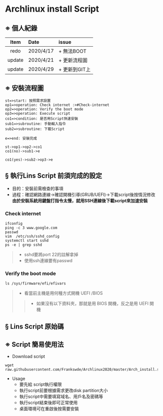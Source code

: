 # Archlinux install Script

## ※ 個人紀錄 
| Item|   Date |issue|
| :--: | :-|  :-
|redo|  2020/4/17 |+ 無法BOOT|
|update|  2020/4/21 | + 更新流程圖|
|update|  2020/4/29 | + 更新到GIT上|

## ※ 安裝流程圖
```flowchart
st=>start: 按照需求設置
op1=>operation: Check internet :>#Check-internet
op2=>operation: Verify the boot mode 
op3=>operation: Execute script
co1=>condition: 是否用Script快速安裝
sub1=>subroutine: 手動輸入指令
sub2=>subroutine: 下載Script

e=>end: 安裝完成

st->op1->op2->co1
co1(no)->sub1->e

co1(yes)->sub2->op3->e

```
## § 執行Lins Script 前須完成的設定
- 目的：安裝前需檢查的事項
- 過程：確認網路連線→確認開機引導(GRUB/UEFI)→下載script後按情況修改
**由於安裝系統用鍵盤打指令太慢，就用SSH連線後下載script來加速安裝**
### Check internet
```
ifconfig
ping -c 3 www.google.com
passwd
vim  /etc/ssh/sshd_config
systemctl start sshd
ps -e | grep sshd
```
>- sshd要將port 22的註解拿掉
>- 使用ssh連線要有passwd
### Verify the boot mode
```
ls /sys/firmware/efi/efivars
```
>- 看當前主機是用何種方式開機 UEFI /BIOS
>>- 如果沒有以下資料夾，那就是用 BIOS 開機，反之是用 UEFI 開機
## § Lins Script 原始碼



## ※ Script 簡易使用法
- Download script
```
wget raw.githubusercontent.com/Frankswde/Archlinux2020/master/Arch_install.sh
```
- Usage
  - 要先給 script執行權限
  - 執行script前要根據需求更改disk partition大小
  - 執行script中需要填寫域名、用戶名及密碼等
  - 執行script結束後即可正常使用
  - 桌面環境可在重啟後按需要安裝